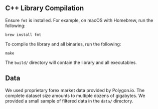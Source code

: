 ## C++ Library Compilation

Ensure `fmt` is installed. For example, on macOS with Homebrew, run the following:

```
brew install fmt
```

To compile the library and all binaries, run the following:

```
make
```

The `build/` directory will contain the library and all executables.

## Data 

We used proprietary forex market data provided by Polygon.io. The complete dataset size amounts to multiple dozens of gigabytes. We provided a small sample of filtered data in the `data/` directory.
